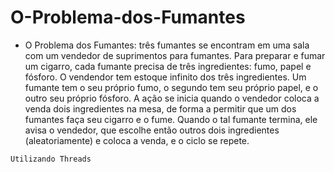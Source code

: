 # O-Problema-dos-Fumantes

* O Problema dos Fumantes: três fumantes se encontram em uma sala com um vendedor de
suprimentos para fumantes. Para preparar e fumar um cigarro, cada fumante precisa de três
ingredientes: fumo, papel e fósforo. O vendendor tem estoque infinito dos três ingredientes. Um
fumante tem o seu próprio fumo, o segundo tem seu próprio papel, e o outro seu próprio fósforo. A
ação se inicia quando o vendedor coloca a venda dois ingredientes na mesa, de forma a permitir que
um dos fumantes faça seu cigarro e o fume. Quando o tal fumante termina, ele avisa o vendedor, que
escolhe então outros dois ingredientes (aleatoriamente) e coloca a venda, e o ciclo se repete.

`Utilizando Threads`
